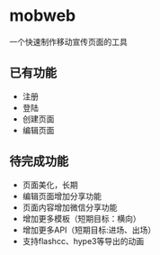 # mobweb
一个快速制作移动宣传页面的工具

## 已有功能 ##
- 注册
- 登陆
- 创建页面
- 编辑页面

## 待完成功能 ##
- 页面美化，长期
- 编辑页面增加分享功能
- 页面内容增加微信分享功能
- 增加更多模板（短期目标：横向）
- 增加更多API（短期目标:进场、出场）
- 支持flashcc、hype3等导出的动画
